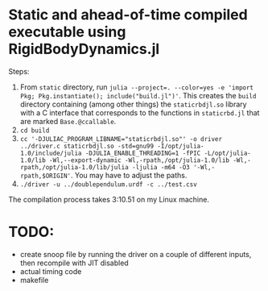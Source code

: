 # Static and ahead-of-time compiled executable using RigidBodyDynamics.jl

Steps:

1. From `static` directory, run `julia --project=. --color=yes -e 'import Pkg; Pkg.instantiate(); include("build.jl")'`. This creates the `build` directory containing (among other things) the `staticrbdjl.so` library with a C interface that corresponds to the functions in `staticrbd.jl` that are marked `Base.@ccallable`.
2. `cd build`
3. `cc '-DJULIAC_PROGRAM_LIBNAME="staticrbdjl.so"' -o driver ../driver.c staticrbdjl.so -std=gnu99 -I/opt/julia-1.0/include/julia -DJULIA_ENABLE_THREADING=1 -fPIC -L/opt/julia-1.0/lib -Wl,--export-dynamic -Wl,-rpath,/opt/julia-1.0/lib -Wl,-rpath,/opt/julia-1.0/lib/julia -ljulia -m64 -O3 '-Wl,-rpath,$ORIGIN'`. You may have to adjust the paths.
4. `./driver -u ../doublependulum.urdf -c ../test.csv`

The compilation process takes 3:10.51 on my Linux machine.


# TODO:

* create snoop file by running the driver on a couple of different inputs, then recompile with JIT disabled
* actual timing code
* makefile
